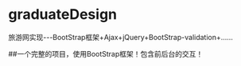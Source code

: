 # graduateDesign
旅游网实现---BootStrap框架+Ajax+jQuery+BootStrap-validation+……

##一个完整的项目，使用BootStrap框架！包含前后台的交互！
